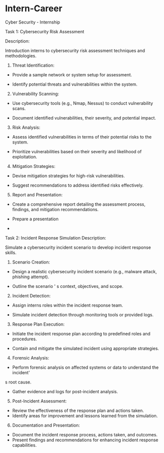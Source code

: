 # Intern-Career
 Cyber Security - Internship

 Task 1: Cybersecurity Risk Assessment

Description:

Introduction interns to cybersecurity risk
assessment techniques and methodologies.

1. Threat Identification:

- Provide a sample network or system setup for assessment.

- Identify potential threats and vulnerabilities within the system.

2. Vulnerability Scanning:

- Use cybersecurity tools (e.g., Nmap, Nessus) to conduct vulnerability scans.

- Document identified vulnerabilities, their severity, and potential impact.

3. Risk Analysis:

- Assess identified vulnerabilities in terms of their potential risks to the system.

- Prioritize vulnerabilities based on their severity and likelihood of exploitation.

4. Mitigation Strategies:

- Devise mitigation strategies for high-risk vulnerabilities.

- Suggest recommendations to address identified risks effectively.

5. Report and Presentation:

- Create a comprehensive report detailing the assessment process, findings, and mitigation
recommendations.

- Prepare a presentation
- 

Task 2: Incident Response Simulation
Description:

Simulate a cybersecurity incident scenario to
develop incident response skills.


1. Scenario Creation:

- Design a realistic cybersecurity incident scenario (e.g., malware attack, phishing
attempt).

- Outline the scenario
'
s context, objectives, and scope.

2. Incident Detection:

- Assign interns roles within the incident response team.

- Simulate incident detection through monitoring tools or provided logs.

3. Response Plan Execution:

- Initiate the incident response plan according to predefined roles and procedures.

- Contain and mitigate the simulated incident using appropriate strategies.

4. Forensic Analysis:

- Perform forensic analysis on affected systems or data to understand the
incident'

s root cause.

- Gather evidence and logs for post-incident analysis.

5. Post-Incident Assessment:

- Review the effectiveness of the response plan and actions taken.
- Identify areas for improvement and lessons learned from the simulation.

6. Documentation and Presentation:

- Document the incident response process, actions taken, and outcomes.
- Present findings and recommendations for enhancing incident response
capabilities.

